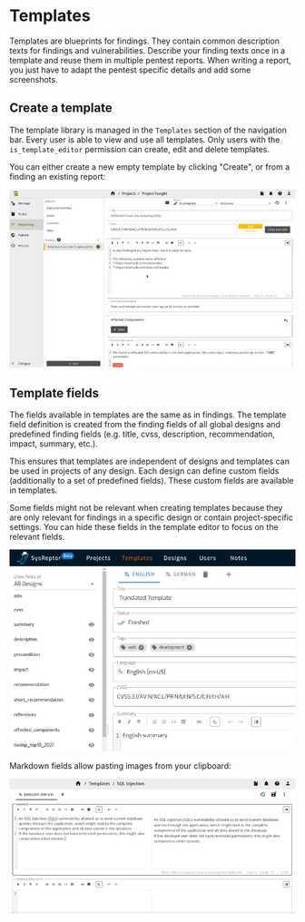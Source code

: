 # Templates
Templates are blueprints for findings. They contain common description texts for findings and vulnerabilities.
Describe your finding texts once in a template and reuse them in multiple pentest reports. 
When writing a report, you just have to adapt the pentest specific details and add some screenshots.


## Create a template
The template library is managed in the `Templates` section of the navigation bar.
Every user is able to view and use all templates.
Only users with the `is_template_editor` permission can create, edit and delete templates.

You can either create a new empty template by clicking "Create", or from a finding an existing report:

![Create template from finding](../images/show/template_from_finding.gif)

## Template fields
The fields available in templates are the same as in findings. 
The template field definition is created from the finding fields of all global designs and predefined finding fields (e.g. title, cvss, description, recommendation, impact, summary, etc.).

This ensures that templates are independent of designs and templates can be used in projects of any design.
Each design can define custom fields (additionally to a set of predefined fields). These custom fields are available in templates.

Some fields might not be relevant when creating templates because they are only relevant for findings in a specific design or contain project-specific settings.
You can hide these fields in the template editor to focus on the relevant fields.

![Template Fields](../images/template_fields.png)

Markdown fields allow pasting images from your clipboard:

![Paste image to markdown field](../images/show/images_in_templates.gif)